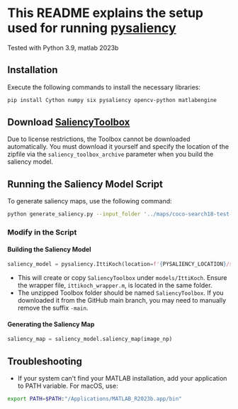 # This README explains the setup used for running [pysaliency](https://github.com/matthias-k/pysaliency)
Tested with Python 3.9, matlab 2023b 

## Installation
Execute the following commands to install the necessary libraries:
```bash
pip install Cython numpy six pysaliency opencv-python matlabengine
```

## Download [SaliencyToolbox](http://www.saliencytoolbox.net/)
Due to license restrictions, the Toolbox cannot be downloaded automatically. You must download it yourself and specify the location of the zipfile via the `saliency_toolbox_archive` parameter when you build the saliency model.

## Running the Saliency Model Script
To generate saliency maps, use the following command:
```bash
python generate_saliency.py --input_folder '../maps/coco-search18-test-images' --output_folder '../maps/saliency/itti-koch'
```

### Modify in the Script
#### Building the Saliency Model
```python
saliency_model = pysaliency.IttiKoch(location=f'{PYSALIENCY_LOCATION}/scripts/models', saliency_toolbox_archive='../resources/saliency_toolbox.zip')
```
- This will create or copy `SaliencyToolbox` under `models/IttiKoch`. Ensure the wrapper file, `ittikoch_wrapper.m`, is located in the same folder.
- The unzipped Toolbox folder should be named `SaliencyToolbox`. If you downloaded it from the GitHub main branch, you may need to manually remove the suffix `-main`.

#### Generating the Saliency Map
```python
saliency_map = saliency_model.saliency_map(image_np)
```

## Troubleshooting
- If your system can't find your MATLAB installation, add your application to PATH variable. For macOS, use:
```bash
export PATH=$PATH:"/Applications/MATLAB_R2023b.app/bin"
```